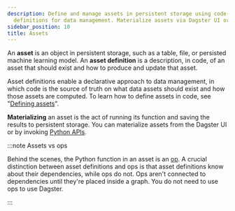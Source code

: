 ```yaml
---
description: Define and manage assets in persistent storage using code-based asset
  definitions for data management. Materialize assets via Dagster UI or Python APIs.
sidebar_position: 10
title: Assets
---
```


An **asset** is an object in persistent storage, such as a table, file, or persisted machine learning model. An **asset definition** is a description, in code, of an asset that should exist and how to produce and update that asset.

Asset definitions enable a declarative approach to data management, in which code is the source of truth on what data assets should exist and how those assets are computed. To learn how to define assets in code, see "[Defining assets](/guides/build/assets/defining-assets)".

**Materializing** an asset is the act of running its function and saving the results to persistent storage. You can materialize assets from the Dagster UI or by invoking [Python APIs](/api/dagster/).

:::note Assets vs ops

Behind the scenes, the Python function in an asset is an [op](/guides/build/ops/). A crucial distinction between asset definitions and ops is that asset definitions know about their dependencies, while ops do not. Ops aren't connected to dependencies until they're placed inside a graph. You do not need to use ops to use Dagster.

:::

